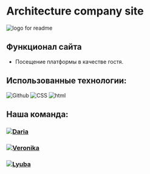 # Architecture company site

![logo for readme](https://user-images.githubusercontent.com/119349154/219102989-79108d83-cbe0-46a1-a537-7eac0a83b900.png)

## Функционал сайта

- Посещение платформы в качестве гостя.

## Использованные технологии:

<div> 
<img alt="Github" src="https://img.shields.io/badge/-Github-black?style=for-the-badge&logo=github&logoColor=white" />
<img alt="CSS" src="https://img.shields.io/badge/-CSS-F05032?style=for-the-badge&logo=CSS&logoColor=white" />
<img alt="html" src="https://img.shields.io/badge/-html-pink?style=for-the-badge" />
</div>

## Наша команда:

<h3>
  <a href="https://github.com/Daria29051">
    <img alt="Daria" src="https://img.shields.io/badge/-Daria-black?style=for-the-badge&logo=github&logoColor=white" />
  </a>
</h3>
<h3>
  <a href="https://github.com/vnksobol">
    <img alt="Veronika" src="https://img.shields.io/badge/-Veronika-black?style=for-the-badge&logo=github&logoColor=white" />
  </a>
</h3>
<h3>
  <a href="https://github.com/LyubaBal">
    <img alt="Lyuba" src="https://img.shields.io/badge/-Lyuba-black?style=for-the-badge&logo=github&logoColor=white" />
  </a>
</h3>
